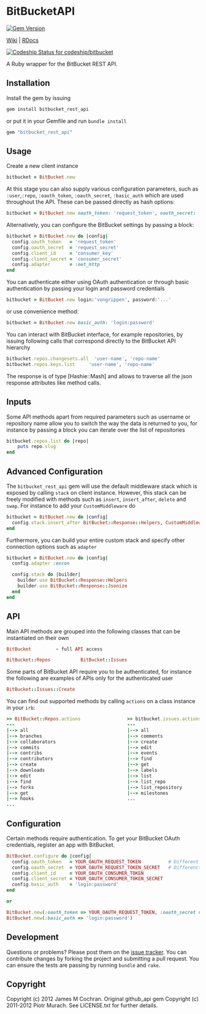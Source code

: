 # BitBucketAPI

[![Gem Version](https://badge.fury.io/rb/bitbucket_rest_api.png)](http://badge.fury.io/rb/bitbucket_rest_api)

[Wiki](https://github.com/vongrippen/bitbucket/wiki) | [RDocs](http://rubydoc.info/github/vongrippen/bitbucket/master/frames)

[ ![Codeship Status for codeship/bitbucket](https://www.codeship.io/projects/88f3e870-c528-0130-f653-22e3e5b4ad67/status?branch=master)](https://www.codeship.io/projects/4690)

A Ruby wrapper for the BitBucket REST API.

## Installation

Install the gem by issuing

```ruby
gem install bitbucket_rest_api
```

or put it in your Gemfile and run `bundle install`

```ruby
gem "bitbucket_rest_api"
```

## Usage

Create a new client instance

```ruby
bitbucket = BitBucket.new
```

At this stage you can also supply various configuration parameters, such as `:user`,`:repo`, `:oauth_token`, `:oauth_secret`, `:basic_auth` which are used throughout the API. These can be passed directly as hash options:

```ruby
bitbucket = BitBucket.new oauth_token: 'request_token', oauth_secret: 'request_secret'
```

Alternatively, you can configure the BitBucket settings by passing a block:

```ruby
bitbucket = BitBucket.new do |config|
  config.oauth_token   = 'request_token'
  config.oauth_secret  = 'request_secret'
  config.client_id     = 'consumer_key'
  config.client_secret = 'consumer_secret'
  config.adapter       = :net_http
end
```

You can authenticate either using OAuth authentication or through basic authentication by passing your login and password credentials

```ruby
bitbucket = BitBucket.new login:'vongrippen', password:'...'
```

or use convenience method:

```ruby
bitbucket = BitBucket.new basic_auth: 'login:password'
```

You can interact with BitBucket interface, for example repositories, by issuing following calls that correspond directly to the BitBucket API hierarchy

```ruby
bitbucket.repos.changesets.all  'user-name', 'repo-name'
bitbucket.repos.keys.list     'user-name', 'repo-name'
```

The response is of type [Hashie::Mash] and allows to traverse all the json response attributes like method calls.

## Inputs

Some API methods apart from required parameters such as username or repository name
allow you to switch the way the data is returned to you, for instance by passing
a block you can iterate over the list of repositories

```ruby
bitbucket.repos.list do |repo|
    puts repo.slug
end
```

## Advanced Configuration

The `bitbucket_rest_api` gem will use the default middleware stack which is exposed by calling `stack` on client instance. However, this stack can be freely modified with methods such as `insert`, `insert_after`, `delete` and `swap`. For instance to add your `CustomMiddleware` do

```ruby
bitbucket = BitBucket.new do |config|
  config.stack.insert_after BitBucket::Response::Helpers, CustomMiddleware
end
```

Furthermore, you can build your entire custom stack and specify other connection options such as `adapter`

```ruby
bitbucket = BitBucket.new do |config|
  config.adapter :excon

  config.stack do |builder|
    builder.use BitBucket::Response::Helpers
    builder.use BitBucket::Response::Jsonize
  end
end
```

## API

Main API methods are grouped into the following classes that can be instantiated on their own

```ruby
BitBucket         - full API access

BitBucket::Repos           BitBucket::Issues
```

Some parts of BitBucket API require you to be authenticated, for instance the following are examples of APIs only for the authenticated user

```ruby
BitBucket::Issues::Create
```

You can find out supported methods by calling `actions` on a class instance in your `irb`:

```ruby
>> BitBucket::Repos.actions                 >> bitbucket.issues.actions
---                                         ---
|--> all                                    |--> all
|--> branches                               |--> comments
|--> collaborators                          |--> create
|--> commits                                |--> edit
|--> contribs                               |--> events
|--> contributors                           |--> find
|--> create                                 |--> get
|--> downloads                              |--> labels
|--> edit                                   |--> list
|--> find                                   |--> list_repo
|--> forks                                  |--> list_repository
|--> get                                    |--> milestones
|--> hooks                                  ...
...
```

## Configuration

Certain methods require authentication. To get your BitBucket OAuth credentials,
register an app with BitBucket.

```ruby
BitBucket.configure do |config|
  config.oauth_token   = YOUR_OAUTH_REQUEST_TOKEN          # Different for each user
  config.oauth_secret  = YOUR_OAUTH_REQUEST_TOKEN_SECRET   # Differenct for each user
  config.client_id     = YOUR_OAUTH_CONSUMER_TOKEN
  config.client_secret = YOUR_OAUTH_CONSUMER_TOKEN_SECRET
  config.basic_auth    = 'login:password'
end

or

BitBucket.new(:oauth_token => YOUR_OAUTH_REQUEST_TOKEN, :oauth_secret => YOUR_OAUTH_REQUEST_TOKEN_SECRET)
BitBucket.new(:basic_auth => 'login:password')
```

## Development

Questions or problems? Please post them on the [issue tracker](https://bitbucket.com/vongrippen/bitbucket/issues). You can contribute changes by forking the project and submitting a pull request. You can ensure the tests are passing by running `bundle` and `rake`.

## Copyright

Copyright (c) 2012 James M Cochran.
Original github_api gem Copyright (c) 2011-2012 Piotr Murach. See LICENSE.txt for further details.
